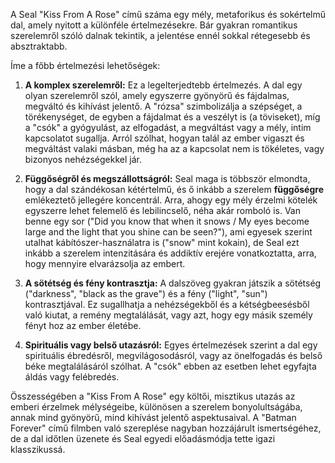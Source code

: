 A Seal "Kiss From A Rose" című száma egy mély, metaforikus és sokértelmű dal, amely nyitott a különféle értelmezésekre. Bár gyakran romantikus szerelemről szóló dalnak tekintik, a jelentése ennél sokkal rétegesebb és absztraktabb.

Íme a főbb értelmezési lehetőségek:

1.  **A komplex szerelemről:** Ez a legelterjedtebb értelmezés. A dal egy olyan szerelemről szól, amely egyszerre gyönyörű és fájdalmas, megváltó és kihívást jelentő. A "rózsa" szimbolizálja a szépséget, a törékenységet, de egyben a fájdalmat és a veszélyt is (a töviseket), míg a "csók" a gyógyulást, az elfogadást, a megváltást vagy a mély, intim kapcsolatot sugallja. Arról szólhat, hogyan talál az ember vigaszt és megváltást valaki másban, még ha az a kapcsolat nem is tökéletes, vagy bizonyos nehézségekkel jár.

2.  **Függőségről és megszállottságról:** Seal maga is többször elmondta, hogy a dal szándékosan kétértelmű, és ő inkább a szerelem **függőségre** emlékeztető jellegére koncentrál. Arra, ahogy egy mély érzelmi kötelék egyszerre lehet felemelő és lebilincselő, néha akár romboló is. Van benne egy sor ("Did you know that when it snows / My eyes become large and the light that you shine can be seen?"), ami egyesek szerint utalhat kábítószer-használatra is ("snow" mint kokain), de Seal ezt inkább a szerelem intenzitására és addiktív erejére vonatkoztatta, arra, hogy mennyire elvarázsolja az embert.

3.  **A sötétség és fény kontrasztja:** A dalszöveg gyakran játszik a sötétség ("darkness", "black as the grave") és a fény ("light", "sun") kontrasztjával. Ez sugallhatja a nehézségekből és a kétségbeesésből való kiutat, a remény megtalálását, vagy azt, hogy egy másik személy fényt hoz az ember életébe.

4.  **Spirituális vagy belső utazásról:** Egyes értelmezések szerint a dal egy spirituális ébredésről, megvilágosodásról, vagy az önelfogadás és belső béke megtalálásáról szólhat. A "csók" ebben az esetben lehet egyfajta áldás vagy felébredés.

Összességében a "Kiss From A Rose" egy költői, misztikus utazás az emberi érzelmek mélységeibe, különösen a szerelem bonyolultságába, annak mind gyönyörű, mind kihívást jelentő aspektusaival. A "Batman Forever" című filmben való szereplése nagyban hozzájárult ismertségéhez, de a dal időtlen üzenete és Seal egyedi előadásmódja tette igazi klasszikussá.